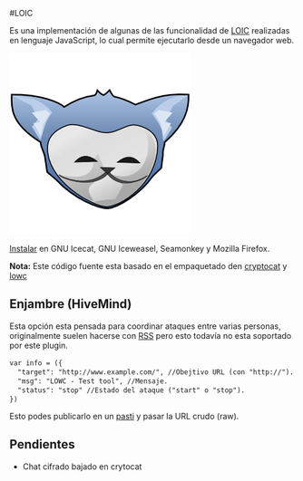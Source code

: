 #LOIC

Es una implementación de algunas de las funcionalidad de [LOIC](https://es.wikipedia.org/wiki/Low_Orbit_Ion_Cannon) realizadas en lenguaje JavaScript, lo cual permite ejecutarlo desde un navegador web.

[![Icecat anonymous](logo.png)](http://b4zz4.github.io/loic/release/loic.firefox.xpi)
 
[Instalar](http://b4zz4.github.io/loic/release/loic.firefox.xpi) en GNU Icecat, GNU Iceweasel, Seamonkey y Mozilla Firefox.

**Nota:** Este código fuente esta basado en el empaquetado den [cryptocat](https://crypto.cat) y [lowc](https://code.google.com/p/lowc/)

## Enjambre (HiveMind)

Esta opción esta pensada para coordinar ataques entre varias personas, originalmente suelen hacerse con [RSS](https://es.wikipedia.org/wiki/Rss) pero esto todavía no esta soportado por este plugin.

~~~
var info = ({
  "target": "http://www.example.com/", //Obejtivo URL (con "http://").
  "msg": "LOWC - Test tool", //Mensaje.
  "status": "stop" //Estado del ataque ("start" o "stop").
})
~~~

Esto podes publicarlo en un [pasti](http://pastebin.com/) y pasar la URL crudo (raw).

## Pendientes

* Chat cifrado bajado en crytocat

